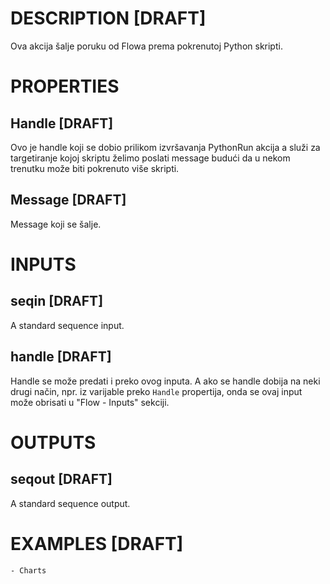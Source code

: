 # DESCRIPTION [DRAFT]

Ova akcija šalje poruku od Flowa prema pokrenutoj Python skripti.

# PROPERTIES

## Handle [DRAFT]

Ovo je handle koji se dobio prilikom izvršavanja PythonRun akcija a služi za targetiranje kojoj skriptu želimo poslati message budući da u nekom trenutku može biti pokrenuto više skripti.

## Message [DRAFT]

Message koji se šalje.

# INPUTS

## seqin [DRAFT]

A standard sequence input.

## handle [DRAFT]

Handle se može predati i preko ovog inputa. A ako se handle dobija na neki drugi način, npr. iz varijable preko `Handle` propertija, onda se ovaj input može obrisati u "Flow - Inputs" sekciji.

# OUTPUTS

## seqout [DRAFT]

A standard sequence output.

# EXAMPLES [DRAFT]

    - Charts
